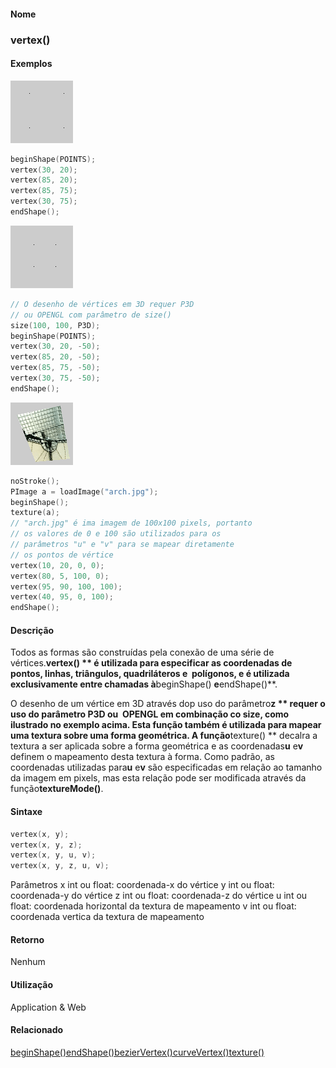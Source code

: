 
#### Nome
### vertex()

#### Exemplos
<img border="0" height="100" src="media/vertex_.gif" width="100"/>

```pde
beginShape(POINTS); 
vertex(30, 20); 
vertex(85, 20); 
vertex(85, 75); 
vertex(30, 75); 
endShape(); 

```
<img border="0" height="100" src="media/vertex_3.gif" width="100"/>

```pde
// O desenho de vértices em 3D requer P3D
// ou OPENGL com parâmetro de size()
size(100, 100, P3D); 
beginShape(POINTS); 
vertex(30, 20, -50); 
vertex(85, 20, -50); 
vertex(85, 75, -50); 
vertex(30, 75, -50); 
endShape(); 

```
<img border="0" height="100" src="media/vertex_2.gif" width="100"/>

```pde
noStroke(); 
PImage a = loadImage("arch.jpg"); 
beginShape(); 
texture(a); 
// "arch.jpg" é ima imagem de 100x100 pixels, portanto
// os valores de 0 e 100 são utilizados para os 
// parâmetros "u" e "v" para se mapear diretamente 
// os pontos de vértice 
vertex(10, 20, 0, 0); 
vertex(80, 5, 100, 0); 
vertex(95, 90, 100, 100); 
vertex(40, 95, 0, 100); 
endShape(); 

```

#### Descrição
Todos as formas são construídas pela conexão de uma série de vértices.**vertex() ** é
utilizada para especificar as coordenadas de pontos, linhas,
triângulos, quadriláteros e  polígonos, e
é utilizada exclusivamente entre chamadas à**beginShape() **e**endShape()**.

O desenho de um vértice em 3D através dop uso do parâmetro**z ** requer o uso do parâmetro P3D ou  OPENGL em combinação co size, como ilustrado no exemplo acima.
Esta função também é utilizada para mapear
uma textura sobre uma forma geométrica. A função**texture() ** decalra a textura a ser aplicada sobre a forma geométrica e as coordenadas**u** e**v** definem o mapeamento desta textura à forma. Como padrão, as coordenadas utilizadas para**u** e**v**
são especificadas em relação ao tamanho da imagem
em pixels, mas esta relação pode ser modificada
através da função**textureMode()**.

#### Sintaxe
```pde
vertex(x, y); 
vertex(x, y, z); 
vertex(x, y, u, v); 
vertex(x, y, z, u, v); 

```
Parâmetros
x
int ou float: coordenada-x do vértice
y
int ou float: coordenada-y do vértice
z
int ou float: coordenada-z do vértice
u
int ou float: coordenada horizontal da textura de mapeamento
v
int ou float: coordenada vertica da textura de mapeamento

#### Retorno

	
Nenhum

#### Utilização

	
Application & Web

#### Relacionado
[beginShape()](beginShape_)[endShape()](endShape_)[bezierVertex()](bezierVertex_)[curveVertex()](curveVertex_)[texture()](texture_)
